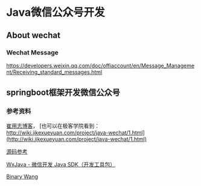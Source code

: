# Java微信公众号开发

## About wechat

### Wechat Message

https://developers.weixin.qq.com/doc/offiaccount/en/Message_Management/Receiving_standard_messages.html


## springboot框架开发微信公众号

### 参考资料
[崔用志博客](http://www.cuiyongzhi.com/tags-1.html)， [也可以在极客学院看到：http://wiki.jikexueyuan.com/project/java-wechat/1.html](http://wiki.jikexueyuan.com/project/java-wechat/1.html)

[源码参考](https://github.com/cyzh/wechat)

[WxJava - 微信开发 Java SDK（开发工具包）](https://github.com/Wechat-Group/WxJava.git) 

[Binary Wang](https://github.com/binarywang)
